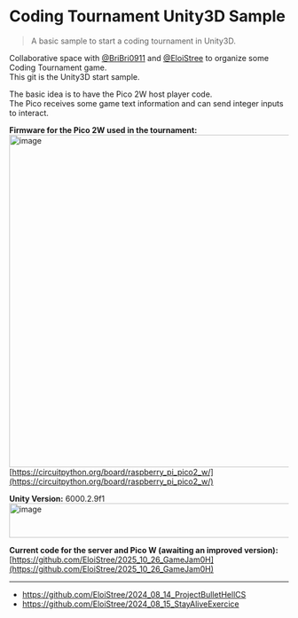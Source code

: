 # Coding Tournament Unity3D Sample

> A basic sample to start a coding tournament in Unity3D.

Collaborative space with [@BriBri0911](https://github.com/bribri0911) and [@EloiStree](https://github.com/eloistree) to organize some Coding Tournament game.  
This git is the Unity3D start sample.   

The basic idea is to have the Pico 2W host player code.  
The Pico receives some game text information and can send integer inputs to interact.  

**Firmware for the Pico 2W used in the tournament:**  
[<img width="800" height="600" alt="image" src="https://github.com/user-attachments/assets/c27fd7b3-0d6b-4f86-b516-15f53cf1e884" />](https://circuitpython.org/board/raspberry_pi_pico2_w/)  
[https://circuitpython.org/board/raspberry_pi_pico2_w/](https://circuitpython.org/board/raspberry_pi_pico2_w/)  

**Unity Version:** 6000.2.9f1
<img width="1584" height="62" alt="image" src="https://github.com/user-attachments/assets/d703488a-a93f-4d52-a2c0-88427560c3bf" />

**Current code for the server and Pico W (awaiting an improved version):**  
[https://github.com/EloiStree/2025_10_26_GameJam0H](https://github.com/EloiStree/2025_10_26_GameJam0H)  

----------

- https://github.com/EloiStree/2024_08_14_ProjectBulletHellCS  
- https://github.com/EloiStree/2024_08_15_StayAliveExercice  
